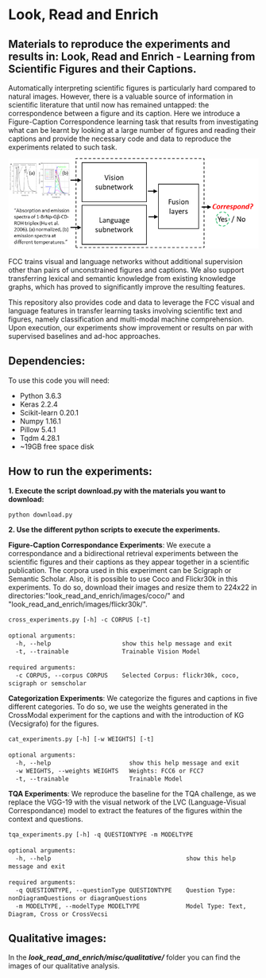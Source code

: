 # Look, Read and Enrich

## Materials to reproduce the experiments and results in: Look, Read and Enrich - Learning from Scientific Figures and their Captions.

Automatically interpreting scientific figures is particularly hard compared to natural images. However, there is a valuable source of information in scientific literature that until now has remained untapped: the correspondence between a figure and its caption. Here we 
introduce a Figure-Caption Correspondence learning task that results from investigating what can be learnt by looking at a large number of figures and reading their captions and provide the necessary code and data to reproduce the experiments related to such task.

<img src="./misc/2-branch_nn_FCC_arch_final.png" width="2000">

FCC trains visual and language networks without additional supervision other than pairs of unconstrained figures and captions. We also support transferring lexical and semantic knowledge from existing knowledge graphs, which has proved to significantly improve the resulting features. 

This repository also provides code and data to leverage the FCC visual and language features in transfer learning tasks involving scientific text and figures, namely classification and multi-modal machine comprehension. Upon execution, our experiments show improvement or results on par with supervised baselines and ad-hoc approaches.

## Dependencies:
To use this code you will need:

* Python 3.6.3
* Keras 2.2.4
* Scikit-learn 0.20.1
* Numpy 1.16.1
* Pillow 5.4.1
* Tqdm 4.28.1
* ~19GB free space disk

## How to run the experiments:

**1. Execute the script download.py with the materials you want to download:**

```
python download.py
```

**2. Use the different python scripts to execute the experiments.**

**Figure-Caption Correspondance Experiments**: We execute a correspondance and a bidirectional retrieval experiments between the scientific figures and their captions as they appear together in a scientific publication. The corpora used in this experiment can be Scigraph or Semantic Scholar. Also, it is possible to use Coco and Flickr30k in this experiments. To do so, download their images and resize them to 224x22 in directories:"look_read_and_enrich/images/coco/" and "look_read_and_enrich/images/flickr30k/".

```
cross_experiments.py [-h] -c CORPUS [-t]

optional arguments:
  -h, --help                    show this help message and exit
  -t, --trainable               Trainable Vision Model

required arguments:
  -c CORPUS, --corpus CORPUS    Selected Corpus: flickr30k, coco, scigraph or semscholar
```

**Categorization Experiments**: We categorize the figures and captions in five different categories. To do so, we use the weights generated in the CrossModal experiment for the captions and with the introduction of KG (Vecsigrafo) for the figures.

```
cat_experiments.py [-h] [-w WEIGHTS] [-t]

optional arguments:
  -h, --help                      show this help message and exit
  -w WEIGHTS, --weights WEIGHTS   Weights: FCC6 or FCC7
  -t, --trainable                 Trainable Model
```

**TQA Experiments**: We reproduce the baseline for the TQA challenge, as we replace the VGG-19 with the visual network of the LVC (Language-Visual Correspondance) model to extract the features of the figures within the context and questions.

```
tqa_experiments.py [-h] -q QUESTIONTYPE -m MODELTYPE

optional arguments:
  -h, --help                                      show this help message and exit

required arguments:
  -q QUESTIONTYPE, --questionType QUESTIONTYPE    Question Type: nonDiagramQuestions or diagramQuestions
  -m MODELTYPE, --modelType MODELTYPE             Model Type: Text, Diagram, Cross or CrossVecsi
```

## Qualitative images:
In the **_look_read_and_enrich/misc/qualitative/_** folder you can find the images of our qualitative analysis.
